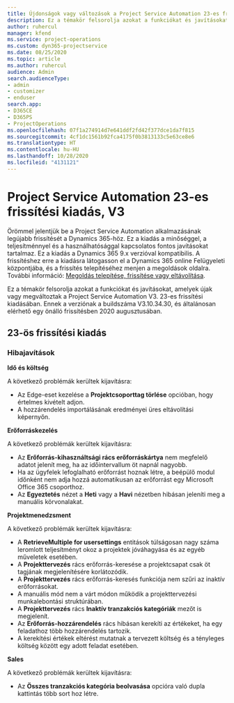 ```yaml
---
title: Újdonságok vagy változások a Project Service Automation 23-es frissítési kiadásának V3 változatában
description: Ez a témakör felsorolja azokat a funkciókat és javításokat, amelyek elérhetők a Project Service Automation V3. 23-os frissítési kiadásában.
author: ruhercul
manager: kfend
ms.service: project-operations
ms.custom: dyn365-projectservice
ms.date: 08/25/2020
ms.topic: article
ms.author: ruhercul
audience: Admin
search.audienceType:
- admin
- customizer
- enduser
search.app:
- D365CE
- D365PS
- ProjectOperations
ms.openlocfilehash: 07f1a274914d7e641ddf2fd42f377dce1da7f815
ms.sourcegitcommit: 4cf1dc1561b92fca4175f0b3813133c5e63ce8e6
ms.translationtype: HT
ms.contentlocale: hu-HU
ms.lasthandoff: 10/28/2020
ms.locfileid: "4131121"
---
```

# <a name="project-service-automation-update-release-23-v3"></a>Project Service Automation 23-es frissítési kiadás, V3

Örömmel jelentjük be a Project Service Automation alkalmazásának legújabb frissítését a Dynamics 365-höz. Ez a kiadás a minőséggel, a teljesítménnyel és a használhatósággal kapcsolatos fontos javításokat tartalmaz. Ez a kiadás a Dynamics 365 9.x verzióval kompatibilis. A frissítéshez erre a kiadásra látogasson el a Dynamics 365 online Felügyeleti központjába, és a frissítés telepítéséhez menjen a megoldások oldalra. További információ: [Megoldás telepítése, frissítése vagy eltávolítása](https://docs.microsoft.com/power-platform/admin/install-remove-preferred-solution).

Ez a témakör felsorolja azokat a funkciókat és javításokat, amelyek újak vagy megváltoztak a Project Service Automation V3. 23-es frissítési kiadásában. Ennek a verziónak a buildszáma V3.10.34.30, és általánosan elérhető egy önálló frissítésben 2020 augusztusában.

## <a name="update-release-23"></a>23-ös frissítési kiadás

### <a name="bug-fixes"></a>Hibajavítások

**Idő és költség**

A következő problémák kerültek kijavításra:
- Az Edge-eset kezelése a **Projektcsoporttag törlése** opcióban, hogy értelmes kivételt adjon.
- A hozzárendelés importálásának eredményei üres eltávolítási képernyőn.

**Erőforráskezelés**

A következő problémák kerültek kijavításra:

- Az **Erőforrás-kihasználtsági rács erőforráskártya** nem megfelelő adatot jelenít meg, ha az időintervallum öt napnál nagyobb.
- Ha az ügyfelek lefoglalható erőforrást hoznak létre, a beépülő modul időnként nem adja hozzá automatikusan az erőforrást egy Microsoft Office 365 csoporthoz.
- Az **Egyeztetés** nézet a **Heti** vagy a **Havi** nézetben hibásan jeleníti meg a manuális körvonalakat.

**Projektmenedzsment**

A következő problémák kerültek kijavításra:

- A **RetrieveMultiple for usersettings** entitások túlságosan nagy száma leromlott teljesítményt okoz a projektek jóváhagyása és az egyéb műveletek esetében.
- A **Projekttervezés** rács erőforrás-keresése a projektcsapat csak öt tagjának megjelenítésére korlátozódik. 
- A **Projekttervezés** rács erőforrás-keresés funkciója nem szűri az inaktív erőforrásokat.
- A manuális mód nem a várt módon működik a projekttervezési munkalebontási struktúrában.
- A **Projekttervezés** rács **Inaktív tranzakciós kategóriák** mezőt is megjelenít.
- Az **Erőforrás-hozzárendelés** rács hibásan kerekíti az értékeket, ha egy feladathoz több hozzárendelés tartozik.
- A kerekítési értékek eltérést mutatnak a tervezett költség és a tényleges költség között egy adott feladat esetében.

**Sales**

A következő problémák kerültek kijavításra:

- Az **Összes tranzakciós kategória beolvasása** opcióra való dupla kattintás több sort hoz létre.
